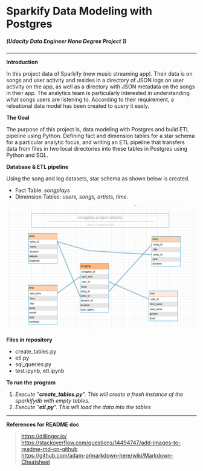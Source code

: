 # Sparkify Data Modeling with Postgres

##### (Udacity Data Engineer Nano Degree Project 1)
---------------



**Introduction**

In this project data of Sparkify (new music streaming app). Their data is on songs and user activity and resides in a directory of JSON logs on user activity on the app, as well as a directory with JSON metadata on the songs in their app. The analytics team is particularly interested in understanding what songs users are listening to. According to their requirement, a releational data model has been created to query it easly.

**The Goal**

The purpose of this project is, data modeling with Postgres and build ETL pipeline using Python. Defining fact and dimension tables for a star schema for a particular analytic focus, and writing an ETL pipeline that transfers data from files in two local directories into these tables in Postgres using Python and SQL.

**Database & ETL pipeline**

Using the song and log datasets, star schema as shown below is created.

  - Fact Table: _songplays_
  - Dimension Tables:  _users, songs, artists, time_.

![alt text](./songplay_erd.PNG)

**Files in repository**

  - create_tables.py
  - etl.py
  - sql_queries.py
  - test.ipynb, etl.ipynb


**To run the program**

1. *Execute "**create_tables.py**". This will create a fresh instance of the sparkifydb with empty tables.*
2. *Execute "**etl.py**". This will load the data into the tables*



-------------


****References for README doc****

>https://dillinger.io/ \
>https://stackoverflow.com/questions/14494747/add-images-to-readme-md-on-github \
>https://github.com/adam-p/markdown-here/wiki/Markdown-Cheatsheet

